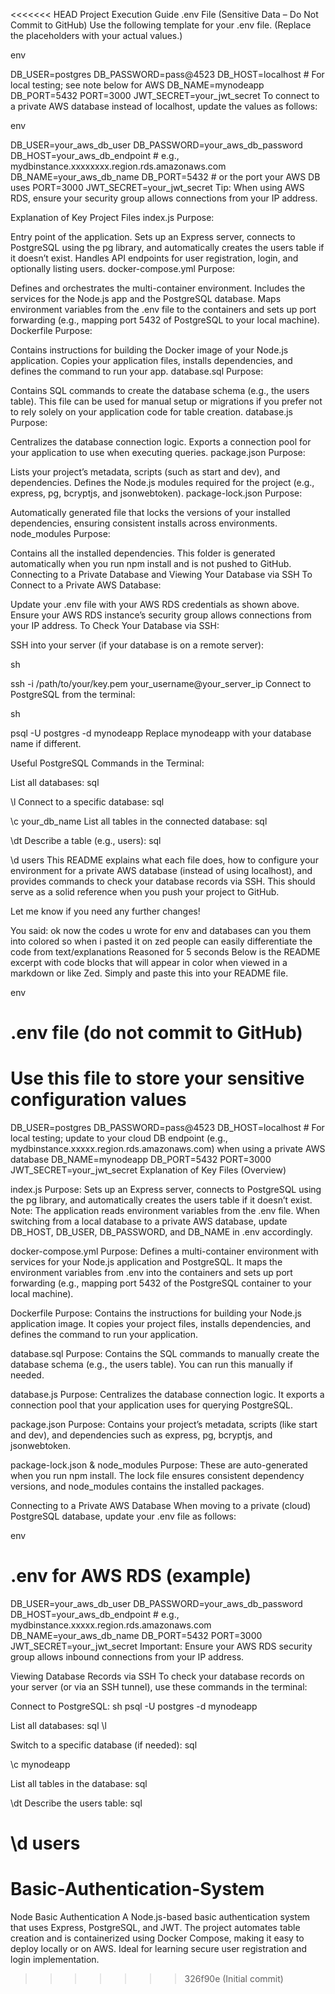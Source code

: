 <<<<<<< HEAD
Project Execution Guide
.env File (Sensitive Data – Do Not Commit to GitHub)
Use the following template for your .env file. (Replace the placeholders with your actual values.)

env


DB_USER=postgres
DB_PASSWORD=pass@4523
DB_HOST=localhost       # For local testing; see note below for AWS
DB_NAME=mynodeapp
DB_PORT=5432
PORT=3000
JWT_SECRET=your_jwt_secret
To connect to a private AWS database instead of localhost, update the values as follows:

env


DB_USER=your_aws_db_user
DB_PASSWORD=your_aws_db_password
DB_HOST=your_aws_db_endpoint   # e.g., mydbinstance.xxxxxxxx.region.rds.amazonaws.com
DB_NAME=your_aws_db_name
DB_PORT=5432                   # or the port your AWS DB uses
PORT=3000
JWT_SECRET=your_jwt_secret
Tip: When using AWS RDS, ensure your security group allows connections from your IP address.

Explanation of Key Project Files
index.js
Purpose:

Entry point of the application.
Sets up an Express server, connects to PostgreSQL using the pg library, and automatically creates the users table if it doesn’t exist.
Handles API endpoints for user registration, login, and optionally listing users.
docker-compose.yml
Purpose:

Defines and orchestrates the multi-container environment.
Includes the services for the Node.js app and the PostgreSQL database.
Maps environment variables from the .env file to the containers and sets up port forwarding (e.g., mapping port 5432 of PostgreSQL to your local machine).
Dockerfile
Purpose:

Contains instructions for building the Docker image of your Node.js application.
Copies your application files, installs dependencies, and defines the command to run your app.
database.sql
Purpose:

Contains SQL commands to create the database schema (e.g., the users table).
This file can be used for manual setup or migrations if you prefer not to rely solely on your application code for table creation.
database.js
Purpose:

Centralizes the database connection logic.
Exports a connection pool for your application to use when executing queries.
package.json
Purpose:

Lists your project’s metadata, scripts (such as start and dev), and dependencies.
Defines the Node.js modules required for the project (e.g., express, pg, bcryptjs, and jsonwebtoken).
package-lock.json
Purpose:

Automatically generated file that locks the versions of your installed dependencies, ensuring consistent installs across environments.
node_modules
Purpose:

Contains all the installed dependencies.
This folder is generated automatically when you run npm install and is not pushed to GitHub.
Connecting to a Private Database and Viewing Your Database via SSH
To Connect to a Private AWS Database:

Update your .env file with your AWS RDS credentials as shown above.
Ensure your AWS RDS instance’s security group allows connections from your IP address.
To Check Your Database via SSH:

SSH into your server (if your database is on a remote server):

sh


ssh -i /path/to/your/key.pem your_username@your_server_ip
Connect to PostgreSQL from the terminal:

sh


psql -U postgres -d mynodeapp
Replace mynodeapp with your database name if different.

Useful PostgreSQL Commands in the Terminal:

List all databases:
sql


\l
Connect to a specific database:
sql


\c your_db_name
List all tables in the connected database:
sql


\dt
Describe a table (e.g., users):
sql


\d users
This README explains what each file does, how to configure your environment for a private AWS database (instead of using localhost), and provides commands to check your database records via SSH. This should serve as a solid reference when you push your project to GitHub.

Let me know if you need any further changes!

You said:
ok now the codes u wrote for env and databases can you  them into colored so when i pasted it on zed people can easily differentiate the code from text/explanations 
Reasoned for 5 seconds
Below is the README excerpt with code blocks that will appear in color when viewed in a markdown or like Zed. Simply  and paste this into your README file.

env
# .env file (do not commit to GitHub)
# Use this file to store your sensitive configuration values

DB_USER=postgres
DB_PASSWORD=pass@4523
DB_HOST=localhost   # For local testing; update to your cloud DB endpoint (e.g., mydbinstance.xxxxx.region.rds.amazonaws.com) when using a private AWS database
DB_NAME=mynodeapp
DB_PORT=5432
PORT=3000
JWT_SECRET=your_jwt_secret
Explanation of Key Files (Overview)

index.js
Purpose:
Sets up an Express server, connects to PostgreSQL using the pg library, and automatically creates the users table if it doesn’t exist.
Note: The application reads environment variables from the .env file. When switching from a local database to a private AWS database, update DB_HOST, DB_USER, DB_PASSWORD, and DB_NAME in .env accordingly.

docker-compose.yml
Purpose:
Defines a multi-container environment with services for your Node.js application and PostgreSQL. It maps the environment variables from .env into the containers and sets up port forwarding (e.g., mapping port 5432 of the PostgreSQL container to your local machine).

Dockerfile
Purpose:
Contains the instructions for building your Node.js application image. It copies your project files, installs dependencies, and defines the command to run your application.

database.sql
Purpose:
Contains the SQL commands to manually create the database schema (e.g., the users table). You can run this manually if needed.

database.js
Purpose:
Centralizes the database connection logic. It exports a connection pool that your application uses for querying PostgreSQL.

package.json
Purpose:
Contains your project’s metadata, scripts (like start and dev), and dependencies such as express, pg, bcryptjs, and jsonwebtoken.

package-lock.json & node_modules
Purpose:
These are auto-generated when you run npm install. The lock file ensures consistent dependency versions, and node_modules contains the installed packages.

Connecting to a Private AWS Database
When moving to a private (cloud) PostgreSQL database, update your .env file as follows:

env
# .env for AWS RDS (example)
DB_USER=your_aws_db_user
DB_PASSWORD=your_aws_db_password
DB_HOST=your_aws_db_endpoint   # e.g., mydbinstance.xxxxx.region.rds.amazonaws.com
DB_NAME=your_aws_db_name
DB_PORT=5432
PORT=3000
JWT_SECRET=your_jwt_secret
Important: Ensure your AWS RDS security group allows inbound connections from your IP address.

Viewing Database Records via SSH
To check your database records on your server (or via an SSH tunnel), use these commands in the terminal:

Connect to PostgreSQL:
sh
psql -U postgres -d mynodeapp

List all databases:
sql
\l

Switch to a specific database (if needed):
sql

\c mynodeapp

List all tables in the database:
sql



\dt
Describe the users table:
sql



\d users
=======
# Basic-Authentication-System
Node Basic Authentication A Node.js-based basic authentication system that uses Express, PostgreSQL, and JWT. The project automates table creation and is containerized using Docker Compose, making it easy to deploy locally or on AWS. Ideal for learning secure user registration and login implementation.
>>>>>>> 326f90e (Initial commit)
